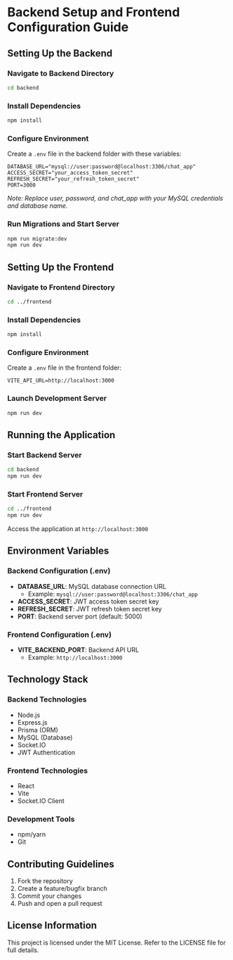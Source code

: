 # Backend Setup and Frontend Configuration Guide

## Setting Up the Backend

### Navigate to Backend Directory
```bash
cd backend
```

### Install Dependencies
```bash
npm install
```

### Configure Environment
Create a `.env` file in the backend folder with these variables:
```env
DATABASE_URL="mysql://user:password@localhost:3306/chat_app"
ACCESS_SECRET="your_access_token_secret"
REFRESH_SECRET="your_refresh_token_secret"
PORT=3000
```

*Note: Replace user, password, and chat_app with your MySQL credentials and database name.*

### Run Migrations and Start Server
```bash
npm run migrate:dev
npm run dev
```

## Setting Up the Frontend

### Navigate to Frontend Directory
```bash
cd ../frontend
```

### Install Dependencies
```bash
npm install
```

### Configure Environment
Create a `.env` file in the frontend folder:
```env
VITE_API_URL=http://localhost:3000
```

### Launch Development Server
```bash
npm run dev
```

## Running the Application

### Start Backend Server
```bash
cd backend
npm run dev
```

### Start Frontend Server
```bash
cd ../frontend
npm run dev
```

Access the application at `http://localhost:3000`

## Environment Variables

### Backend Configuration (.env)
- **DATABASE_URL**: MySQL database connection URL
  - Example: `mysql://user:password@localhost:3306/chat_app`
- **ACCESS_SECRET**: JWT access token secret key
- **REFRESH_SECRET**: JWT refresh token secret key
- **PORT**: Backend server port (default: 5000)

### Frontend Configuration (.env)
- **VITE_BACKEND_PORT**: Backend API URL
  - Example: `http://localhost:3000`

## Technology Stack

### Backend Technologies
- Node.js
- Express.js
- Prisma (ORM)
- MySQL (Database)
- Socket.IO
- JWT Authentication

### Frontend Technologies
- React
- Vite
- Socket.IO Client

### Development Tools
- npm/yarn
- Git

## Contributing Guidelines

1. Fork the repository
2. Create a feature/bugfix branch
3. Commit your changes
4. Push and open a pull request

## License Information

This project is licensed under the MIT License. Refer to the LICENSE file for full details.
